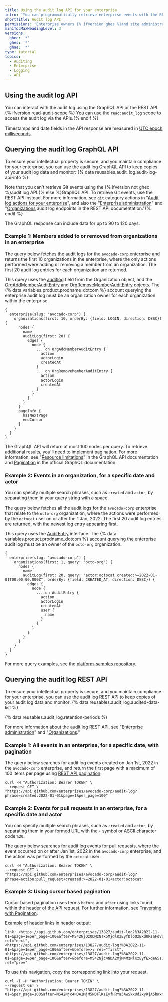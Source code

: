 ```yaml
---
title: Using the audit log API for your enterprise
intro: 'You can programmatically retrieve enterprise events with the REST or GraphQL API.'
shortTitle: Audit log API
permissions: 'Enterprise owners {% ifversion ghes %}and site administrators {% endif %}can use the audit log API.'
miniTocMaxHeadingLevel: 3
versions:
  ghec: '*'
  ghes: '*'
  ghae: '*'
type: tutorial
topics:
  - Auditing
  - Enterprise
  - Logging
  - API
---
```


## Using the audit log API

You can interact with the audit log using the GraphQL API or the REST API.{% ifversion read-audit-scope %} You can use the `read:audit_log` scope to access the audit log via the APIs.{% endif %}

Timestamps and date fields in the API response are measured in [UTC epoch milliseconds](http://en.wikipedia.org/wiki/Unix_time).

## Querying the audit log GraphQL API

To ensure your intellectual property is secure, and you maintain compliance for your enterprise, you can use the audit log GraphQL API to keep copies of your audit log data and monitor:
{% data reusables.audit_log.audit-log-api-info %}

Note that you can't retrieve Git events using the {% ifversion not ghec %}audit log API.{% else %}GraphQL API. To retrieve Git events, use the REST API instead. For more information, see `git` category actions in "[Audit log actions for your enterprise](/admin/monitoring-activity-in-your-enterprise/reviewing-audit-logs-for-your-enterprise/audit-log-events-for-your-enterprise#git-category-actions)", and also the "[Enterprise administration](/rest/reference/enterprise-admin#audit-log)" and "[Organizations](/rest/reference/orgs#get-the-audit-log-for-an-organization) audit log endpoints in the REST API documentation."{% endif %}

The GraphQL response can include data for up to 90 to 120 days.

### Example 1: Members added to or removed from organizations in an enterprise

The query below fetches the audit logs for the `avocado-corp` enterprise and returns the first 10 organizations in the enterprise, where the only actions performed were adding or removing a member from an organization. The first 20 audit log entries for each organization are returned. 

This query uses the [auditlog](/graphql/reference/objects) field from the Organization object, and the [OrgAddMemberAuditEntry](/graphql/reference/objects#orgaddmemberauditentry) and [OrgRemoveMemberAuditEntry](/graphql/reference/objects#orgremovememberauditentry) objects. The  {% data variables.product.prodname_dotcom %} account querying the enterprise audit log must be an organization owner for each organization within the enterprise.

```shell
{
  enterprise(slug: "avocado-corp") {
    organizations(first: 10, orderBy: {field: LOGIN, direction: DESC}) {
      nodes {
        name
        auditLog(first: 20) {
          edges {
            node {
              ... on OrgAddMemberAuditEntry {
                action
                actorLogin
                createdAt
              }
              ... on OrgRemoveMemberAuditEntry {
                action
                actorLogin
                createdAt
              }
            }
          }
        }
      }
      pageInfo {
        hasNextPage
        endCursor
      }
    }
  }
}
```

The GraphQL API will return at most 100 nodes per query. To retrieve additional results, you'll need to implement pagination. For more information, see "[Resource limitations](/graphql/overview/resource-limitations#node-limit)" in the GraphQL API documentation and [Pagination](https://graphql.org/learn/pagination/) in the official GraphQL documentation.
### Example 2: Events in an organization, for a specific date and actor

You can specify multiple search phrases, such as `created` and `actor`, by separating them in your query string with a space.

The query below fetches all the audit logs for the `avocado-corp` enterprise that relate to the `octo-org` organization, where the actions were performed by the `octocat` user on or after the 1 Jan, 2022. The first 20 audit log entries are returned, with the newest log entry appearing first. 

This query uses the [AuditEntry](/graphql/reference/interfaces#auditentry) interface. The {% data variables.product.prodname_dotcom %} account querying the enterprise audit log must be an owner of the `octo-org` organization.

```shell
{
  enterprise(slug: "avocado-corp") {
    organizations(first: 1, query: "octo-org") {
      nodes {
        name
        auditLog(first: 20, query: "actor:octocat created:>=2022-01-01T00:00:00.000Z", orderBy: {field: CREATED_AT, direction: DESC}) {
          edges {
            node {
              ... on AuditEntry {
                action
                actorLogin
                createdAt
                user {
                  name
                }
              }
            }
          }
        }
      }
    }
  }
}
```

For more query examples, see the [platform-samples repository](https://github.com/github/platform-samples/blob/master/graphql/queries).

## Querying the audit log REST API

To ensure your intellectual property is secure, and you maintain compliance for your enterprise, you can use the audit log REST API to keep copies of your audit log data and monitor:
{% data reusables.audit_log.audited-data-list %}

{% data reusables.audit_log.retention-periods %}

For more information about the audit log REST API, see "[Enterprise administration](/rest/reference/enterprise-admin#audit-log)" and "[Organizations](/rest/reference/orgs#get-the-audit-log-for-an-organization)."

### Example 1: All events in an enterprise, for a specific date, with pagination

The query below searches for audit log events created on Jan 1st, 2022 in the `avocado-corp` enterprise, and return the first page with a maximum of 100 items per page using [REST API pagination](/rest/overview/resources-in-the-rest-api#pagination):

```shell
curl -H "Authorization: Bearer TOKEN" \
--request GET \
"https://api.github.com/enterprises/avocado-corp/audit-log?phrase=created:2022-01-01&page=1&per_page=100"
```

### Example 2: Events for pull requests in an enterprise, for a specific date and actor

You can specify multiple search phrases, such as `created` and `actor`, by separating them in your formed URL with the `+` symbol or ASCII character code `%20`.

The query below searches for audit log events for pull requests, where the event occurred on or after Jan 1st, 2022 in the `avocado-corp` enterprise, and the action was performed by the `octocat` user:

```shell
curl -H "Authorization: Bearer TOKEN" \
--request GET \
"https://api.github.com/enterprises/avocado-corp/audit-log?phrase=action:pull_request+created:>=2022-01-01+actor:octocat"
```

### Example 3: Using cursor based pagination 

Cursor based pagination uses terms `before` and `after` using links found within the [header of the API request](/rest/guides/getting-started-with-the-rest-api#about-the-response-code-and-headers). For further information,
see [Traversing with Pagination](/rest/guides/traversing-with-pagination). 

Example of header links in header output:

```
link: <https://api.github.com/enterprises/13827/audit-log?%3A2022-11-01=&page=1&per_page=100&after=MS42NjQzODMzNTk5MjdlKzEyfDloQzBxdURzaFdVbVlLWjkxRU9mNXc%3D&before=>; rel="next", 
<https://api.github.com/enterprises/13827/audit-log?%3A2022-11-01=&page=1&per_page=100&after=&before=>; rel="first", 
<https://api.github.com/enterprises/13827/audit-log?%3A2022-11-01=&page=1&per_page=100&after=&before=MS42Njc4NDA2MjM4MzNlKzEyfExqeG5sUElvNEZMbG1XZHA5akdKTVE%3D>; rel="prev"
```

To use this navigation, copy the corresponding link into your request.

```shell
curl -I -H "Authorization: Bearer TOKEN" \
--request GET \
"https://api.github.com/enterprises/13827/audit-log?%3A2022-11-01=&per_page=100&after=MS42Njc4NDA2MjM5NDFlKzEyfHRYa3AwSkxUd2xyRjA5bWxfOS1RbFE%3D&before="
```




